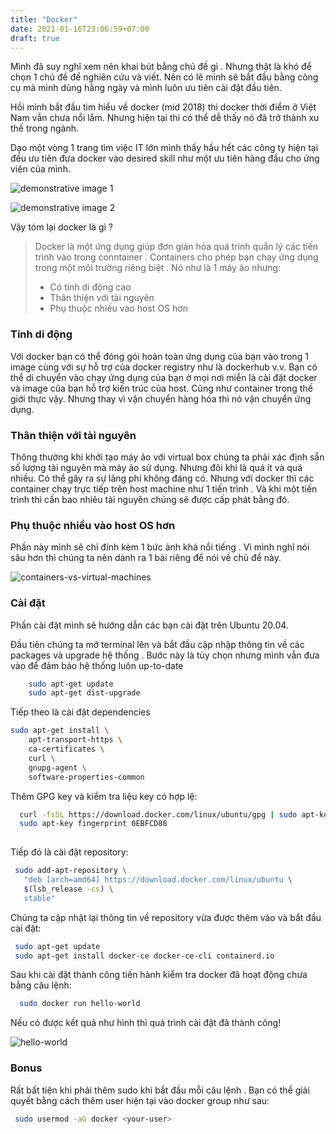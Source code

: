 ```yaml
---
title: "Docker"
date: 2021-01-16T23:06:59+07:00
draft: true
---
```


Mình đã suy nghĩ xem nên khai bút bằng chủ đề gì . Nhưng thật là khó để chọn 1 chủ đề để nghiên cứu và viết.
Nên có lẽ mình sẽ bắt đầu bằng công cụ mà mình dùng hằng ngày và mình luôn ưu tiên cài đặt đầu tiên.

Hồi mình bắt đầu tìm hiểu về docker (mid 2018) thì docker thời điểm ở Việt Nam vẫn chưa nổi lắm. Nhưng hiện tại thì có thể 
dễ thấy nó đã trở thành xu thế trong ngành.

Dạo một vòng 1 trang tìm việc IT lớn mình thấy hầu hết các công ty hiện tại đều ưu tiên đưa docker vào desired skill
như một ưu tiên hàng đầu cho ứng viên của mình.

![demonstrative image 1](/images/my-first-post/job1.png)

![demonstrative image 2](/images/my-first-post/job2.png)


Vậy tóm lại docker là gì ?

> Docker là một ứng dụng giúp đơn giản hóa quá trình quẩn lý các tiến trình vào trong conntainer . Containers cho phép bạn
> chạy ứng dụng trong một môi trường riêng biệt .
> Nó như là 1 máy ảo nhưng:
>  - Có tính di động cao
>  - Thân thiện với tài nguyên
>  - Phụ thuộc nhiều vào host OS hơn

### Tính di động
Với docker bạn có thể đóng gói hoàn toàn ứng dụng của bạn vào trong 1 image cùng với sự hỗ trợ của docker registry 
như là dockerhub v.v. Bạn có thể di chuyển vào chạy ứng dụng của bạn ở mọi nơi miễn là cài đặt docker và image của bạn hỗ trợ 
kiến trúc của host. Cũng như container trong thế giới thực vậy. Nhưng thay vì vận chuyển hàng hóa thì nó vận chuyển ứng dụng.

### Thân thiện với tài nguyên
Thông thường khi khởi tạo máy ảo với virtual box chúng ta phải xác định sẵn số lượng tài nguyên mà máy ảo sử dụng. Nhưng
đôi khi là quá ít và quá nhiều. Có thể gây ra sự lãng phí không đáng có. Nhưng với docker thì các container chạy trực tiếp trên 
host machine như 1 tiến trình . Và khi một tiến trình thì cần bao nhiêu tài nguyên chúng sẽ được cấp phát bằng đó.

### Phụ thuộc nhiều vào host OS hơn 
Phần này mình sẽ chỉ đính kèm 1 bức ảnh khá nổi tiếng . Vì mình nghĩ nói sâu hơn thì chúng ta nên dành ra 1 bài riêng để nói 
về chủ đề này. 

![containers-vs-virtual-machines](/images/my-first-post/containers-vs-virtual-machines.jpg)

### Cài đặt
Phần cài đặt mình sẽ hướng dẫn các bạn cài đặt trên Ubuntu 20.04. 

Đầu tiên chúng ta mở terminal lên và bắt đầu cập nhập thông tin về các packages và upgrade hệ thống .
Bước này là tùy chọn nhưng mình vẫn đưa vào để đảm bảo hệ thống luôn up-to-date

```bash
    sudo apt-get update
    sudo apt-get dist-upgrade
```

Tiếp theo là cài đặt dependencies

```bash
sudo apt-get install \
    apt-transport-https \
    ca-certificates \
    curl \
    gnupg-agent \
    software-properties-common
```

Thêm GPG key và kiểm tra liệu key có hợp lệ:

```bash
  curl -fsSL https://download.docker.com/linux/ubuntu/gpg | sudo apt-key add -
  sudo apt-key fingerprint 0EBFCD88
  
```
Tiếp đó là cài đặt repository:

```bash
 sudo add-apt-repository \
   "deb [arch=amd64] https://download.docker.com/linux/ubuntu \
   $(lsb_release -cs) \
   stable"
```

Chúng ta cập nhật lại thông tin về repository vừa được thêm vào và bắt đầu cài đặt:

```bash
 sudo apt-get update
 sudo apt-get install docker-ce docker-ce-cli containerd.io
```

Sau khi cài đặt thành công tiến hành kiểm tra docker đã hoạt động chưa bằng câu lệnh:
```bash
  sudo docker run hello-world

```

Nếu có được kết quả như hình thì quá trình cài đặt đã thành công!

![hello-world](/images/my-first-post/docker-helloworld.png)


### Bonus
Rất bất tiện khi phải thêm sudo khi bắt đầu mỗi câu lệnh . Bạn có thể giải quyết bằng cách thêm user hiện tại vào docker group như sau:

```bash
 sudo usermod -aG docker <your-user>
```